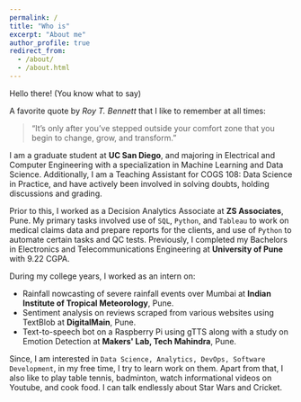 ```yaml
---
permalink: /
title: "Who is"
excerpt: "About me"
author_profile: true
redirect_from: 
  - /about/
  - /about.html
---
```


Hello there! (You know what to say)

A favorite quote by *Roy T. Bennett* that I like to remember at all times:
> “It’s only after you’ve stepped outside your comfort zone that you begin to change, grow, and transform.”

I am a graduate student at **UC San Diego**, and majoring in Electrical and Computer Engineering with a specialization in Machine Learning and Data Science. Additionally, I am a Teaching Assistant for COGS 108: Data Science in Practice, and have actively been involved in solving doubts, holding discussions and grading.

Prior to this, I worked as a Decision Analytics Associate at **ZS Associates**, Pune. My primary tasks involved use of `SQL`, `Python`, and `Tableau` to work on medical claims data and prepare reports for the clients, and use of `Python` to automate certain tasks and QC tests. Previously, I completed my Bachelors in Electronics and Telecommunications Engineering at **University of Pune** with 9.22 CGPA.  

During my college years, I worked as an intern on:
* Rainfall nowcasting of severe rainfall events over Mumbai at **Indian Institute of Tropical Meteorology**, Pune.
* Sentiment analysis on reviews scraped from various websites using TextBlob at **DigitalMain**, Pune.
* Text-to-speech bot on a Raspberry Pi using gTTS along with a study on Emotion Detection at **Makers' Lab, Tech Mahindra**, Pune.  

Since, I am interested in `Data Science, Analytics, DevOps, Software Development`, in my free time, I try to learn work on them. Apart from that, I also like to play table tennis, badminton, watch informational videos on Youtube, and cook food. I can talk endlessly about Star Wars and Cricket.